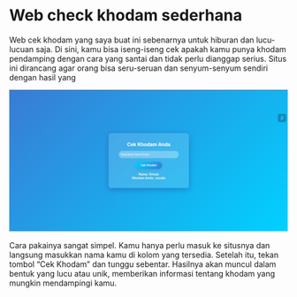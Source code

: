 # Web check khodam sederhana

Web cek khodam yang saya buat ini sebenarnya untuk hiburan dan lucu-lucuan saja. Di sini, kamu bisa iseng-iseng cek apakah kamu punya khodam pendamping dengan cara yang santai dan tidak perlu dianggap serius. Situs ini dirancang agar orang bisa seru-seruan dan senyum-senyum sendiri dengan hasil yang

![cek-khodam](cek-khodam.png)

Cara pakainya sangat simpel. Kamu hanya perlu masuk ke situsnya dan langsung masukkan nama kamu di kolom yang tersedia. Setelah itu, tekan tombol “Cek Khodam” dan tunggu sebentar. Hasilnya akan muncul dalam bentuk yang lucu atau unik, memberikan informasi tentang khodam yang mungkin mendampingi kamu.